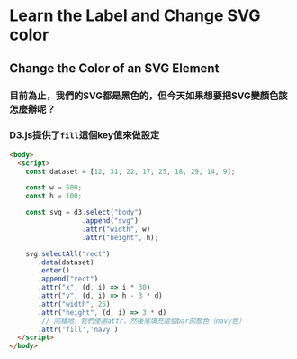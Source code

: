 # Learn the Label and Change SVG color

## Change the Color of an SVG Element
### 目前為止，我們的SVG都是黑色的，但今天如果想要把SVG變顏色該怎麼辦呢？
### D3.js提供了`fill`這個key值來做設定
```html
<body>
  <script>
    const dataset = [12, 31, 22, 17, 25, 18, 29, 14, 9];

    const w = 500;
    const h = 100;

    const svg = d3.select("body")
                  .append("svg")
                  .attr("width", w)
                  .attr("height", h);

    svg.selectAll("rect")
       .data(dataset)
       .enter()
       .append("rect")
       .attr("x", (d, i) => i * 30)
       .attr("y", (d, i) => h - 3 * d)
       .attr("width", 25)
       .attr("height", (d, i) => 3 * d)
        // 同樣地，我們使用attr，然後來填充這個bar的顏色（navy色）
       .attr('fill','navy')
  </script>
</body>

```
